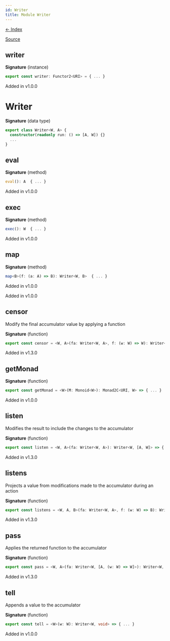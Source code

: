 ```yaml
---
id: Writer
title: Module Writer
---
```


[← Index](.)

[Source](https://github.com/gcanti/fp-ts/blob/master/src/Writer.ts)

## writer

**Signature** (instance)

```ts
export const writer: Functor2<URI> = { ... }
```

Added in v1.0.0

# Writer

**Signature** (data type)

```ts
export class Writer<W, A> {
  constructor(readonly run: () => [A, W]) {}
  ...
}
```

## eval

**Signature** (method)

```ts
eval(): A  { ... }
```

Added in v1.0.0

## exec

**Signature** (method)

```ts
exec(): W  { ... }
```

Added in v1.0.0

## map

**Signature** (method)

```ts
map<B>(f: (a: A) => B): Writer<W, B>  { ... }
```

Added in v1.0.0

Added in v1.0.0

## censor

Modify the final accumulator value by applying a function

**Signature** (function)

```ts
export const censor = <W, A>(fa: Writer<W, A>, f: (w: W) => W): Writer<W, A> => { ... }
```

Added in v1.3.0

## getMonad

**Signature** (function)

```ts
export const getMonad = <W>(M: Monoid<W>): Monad2C<URI, W> => { ... }
```

Added in v1.0.0

## listen

Modifies the result to include the changes to the accumulator

**Signature** (function)

```ts
export const listen = <W, A>(fa: Writer<W, A>): Writer<W, [A, W]> => { ... }
```

Added in v1.3.0

## listens

Projects a value from modifications made to the accumulator during an action

**Signature** (function)

```ts
export const listens = <W, A, B>(fa: Writer<W, A>, f: (w: W) => B): Writer<W, [A, B]> => { ... }
```

Added in v1.3.0

## pass

Applies the returned function to the accumulator

**Signature** (function)

```ts
export const pass = <W, A>(fa: Writer<W, [A, (w: W) => W]>): Writer<W, A> => { ... }
```

Added in v1.3.0

## tell

Appends a value to the accumulator

**Signature** (function)

```ts
export const tell = <W>(w: W): Writer<W, void> => { ... }
```

Added in v1.0.0
